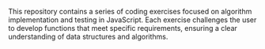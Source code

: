 This repository contains a series of coding exercises focused on algorithm implementation and testing in JavaScript. Each exercise challenges the user to develop functions that meet 
specific requirements, ensuring a clear understanding of data structures and algorithms.
